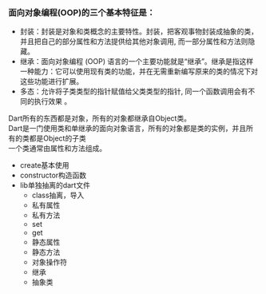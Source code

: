 ### 面向对象编程(OOP)的三个基本特征是：
- 封装：封装是对象和类概念的主要特性。封装，把客观事物封装成抽象的类，并且把自己的部分属性和方法提供给其他对象调用, 而一部分属性和方法则隐藏。
- 继承：面向对象编程 (OOP) 语言的一个主要功能就是“继承”。继承是指这样一种能力：它可以使用现有类的功能，并在无需重新编写原来的类的情况下对这些功能进行扩展。
- 多态：允许将子类类型的指针赋值给父类类型的指针, 同一个函数调用会有不同的执行效果 。

Dart所有的东西都是对象，所有的对象都继承自Object类。  
Dart是一门使用类和单继承的面向对象语言，所有的对象都是类的实例，并且所有的类都是Object的子类  
一个类通常由属性和方法组成。  

- create基本使用
- constructor构造函数
- lib单独抽离的dart文件
  - class抽离，导入
  - 私有属性
  - 私有方法
  - set
  - get
  - 静态属性
  - 静态方法
  - 对象操作符
  - 继承   
  - 抽象类
